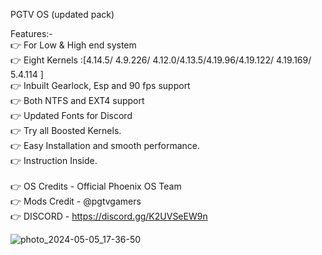 PGTV OS (updated pack) 

Features:-
<br>
👉 For Low & High end system
<br>
👉 Eight Kernels :[4.14.5/ 4.9.226/ 4.12.0/4.13.5/4.19.96/4.19.122/ 4.19.169/ 5.4.114 ]
<br>
👉 Inbuilt Gearlock, Esp and 90 fps support 
<br>
👉 Both NTFS and EXT4 support
<br>
👉 Updated Fonts for Discord 
<br>
👉 Try all Boosted Kernels.
<br>
👉 Easy Installation and smooth performance.
<br>
👉 Instruction Inside.
<br>
<be>
<br>
👉 OS Credits        - Official Phoenix OS Team
<br>
👉 Mods Credit     - @pgtvgamers
<br>
👉 DISCORD           - https://discord.gg/K2UVSeEW9n
<br>

![photo_2024-05-05_17-36-50](https://github.com/poomainthan/Androidx86_based_PGTV_OS/assets/86851654/4a6955bf-5ef8-4f9a-ac7f-9255eb265af6)
